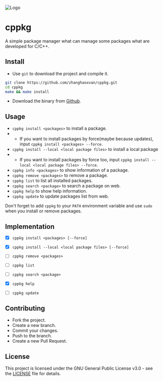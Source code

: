 ![Logo](./logo.ico)

# cppkg

A simple package manager what can manage some packages what are developed for C/C++.

## Install
- Use `git` to download the project and compile it.
```bash
git clone https://github.com/zhanghaoxvan/cppkg.git
cd cppkg
make && make install
```
- Download the binary from [Github](https://github.com/zhanghaoxvan/cppkg/releases).

## Usage
- `cppkg install <packages>` to install a package.
- - If you want to install packages by force(maybe because updates), input `cppkg install <packages> --force`.
- `cppkg install --local <local package files>` to install a local package
- - If you want to install packages by force too, input `cppkg install --local <local package files> --force`.
- `cppkg info <packages>` to show information of a package.
- `cppkg remove <packages>` to remove a package.
- `cppkg list` to list all installed packages.
- `cppkg search <package>` to search a package on web.
- `cppkg help` to show help information.
- `cppkg update` to update packages list from web.

Don't forget to add `cppkg` to your `PATH` environment variable and use `sudo` when you install or remove packages.

## Implementation
- [x] `cppkg install <packages> [--force]`
- [x] `cppkg install --local <local package files> [--force]`
- [ ] `cppkg remove <packages>`
- [ ] `cppkg list`
- [ ] `cppkg search <package>`
- [x] `cppkg help`
- [ ] `cppkg update`


## Contributing
- Fork the project.
- Create a new branch.
- Commit your changes.
- Push to the branch.
- Create a new Pull Request.

## License
This project is licensed under the GNU General Public License v3.0 - see the [LICENSE](LICENSE) file for details.
